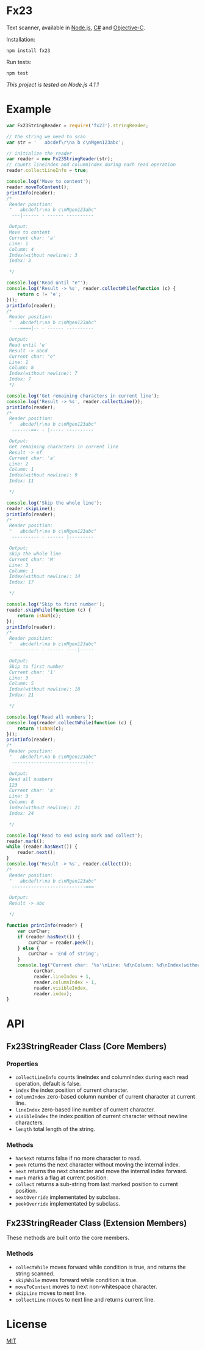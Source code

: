 # Fx23
Text scanner, available in [Node.js](https://github.com/mgenware/fx23-node), [C#](https://github.com/mgenware/fx23-csharp) and [Objective-C](https://github.com/mgenware/fx23-objc).

Installation:
```
npm install fx23
```

Run tests:
```
npm test
```
*This project is tested on Node.js 4.1.1*

# Example
```javascript
var Fx23StringReader = require('fx23').stringReader;

// the string we need to scan
var str = '   abcdef\r\na b c\nMgen123abc';

// initialize the reader
var reader = new Fx23StringReader(str);
// counts lineIndex and columnIndex during each read operation
reader.collectLineInfo = true;

console.log('Move to content');
reader.moveToContent();
printInfo(reader);
/*
 Reader position:
 "   abcdef\r\na b c\nMgen123abc"
  ---|------ - ------ ----------

 Output:
 Move to content
 Current char: 'a'
 Line: 1
 Column: 4
 Index(without newline): 3
 Index: 3

 */

console.log('Read until "e"');
console.log('Result -> %s', reader.collectWhile(function (c) {
    return c != 'e';
}));
printInfo(reader);
/*
 Reader position:
 "   abcdef\r\na b c\nMgen123abc"
  ---====|-- - ------ ----------

 Output:
 Read until 'e'
 Result -> abcd
 Current char: "e"
 Line: 1
 Column: 8
 Index(without newline): 7
 Index: 7
 */

console.log('Get remaining characters in current line');
console.log('Result -> %s', reader.collectLine());
printInfo(reader);
/*
 Reader position:
 "   abcdef\r\na b c\nMgen123abc"
  -------==- - |----- ----------

 Output:
 Get remaining characters in current line
 Result -> ef
 Current char: 'a'
 Line: 2
 Column: 1
 Index(without newline): 9
 Index: 11

 */

console.log('Skip the whole line');
reader.skipLine();
printInfo(reader);
/*
 Reader position:
 "   abcdef\r\na b c\nMgen123abc"
  ---------- - ------ |---------

 Output:
 Skip the whole line
 Current char: 'M'
 Line: 3
 Column: 1
 Index(without newline): 14
 Index: 17

 */

console.log('Skip to first number');
reader.skipWhile(function (c) {
    return isNaN(c);
});
printInfo(reader);
/*
 Reader position:
 "   abcdef\r\na b c\nMgen123abc"
  ---------- - ------ ----|-----

 Output:
 Skip to first number
 Current char: '1'
 Line: 3
 Column: 5
 Index(without newline): 18
 Index: 21

 */

console.log('Read all numbers');
console.log(reader.collectWhile(function (c) {
    return !isNaN(c);
}));
printInfo(reader);
/*
 Reader position:
 "   abcdef\r\na b c\nMgen123abc"
  ---------------------------|--

 Output:
 Read all numbers
 123
 Current char: 'a'
 Line: 3
 Column: 8
 Index(without newline): 21
 Index: 24

 */

console.log('Read to end using mark and collect');
reader.mark();
while (reader.hasNext()) {
    reader.next();
}
console.log('Result -> %s', reader.collect());
/*
 Reader position:
 "   abcdef\r\na b c\nMgen123abc"
  ---------------------------===

 Output:
 Result -> abc

 */

function printInfo(reader) {
    var curChar;
    if (reader.hasNext()) {
        curChar = reader.peek();
    } else {
        curChar = 'End of string';
    }
    console.log("Current char: '%s'\nLine: %d\nColumn: %d\nIndex(without newline): %d\nIndex: %d\n",
          curChar,
          reader.lineIndex + 1,
          reader.columnIndex + 1,
          reader.visibleIndex,
          reader.index);
}
```


# API
## Fx23StringReader Class (Core Members)
### Properties
* `collectLineInfo` counts lineIndex and columnIndex during each read operation, default is false.
* `index` the index position of current character.
* `columnIndex` zero-based column number of current character at current line.
* `lineIndex` zero-based line number of current character.
* `visibleIndex` the index position of current character without newline characters.
* `length` total length of the string.

### Methods
* `hasNext` returns false if no more character to read.
* `peek` returns the next character without moving the internal index.
* `next` returns the next character and move the internal index forward.
* `mark` marks a flag at current position.
* `collect` returns a sub-string from last marked position to current position.
* `nextOverride` implementated by subclass.
* `peekOverride` implementated by subclass.

## Fx23StringReader Class (Extension Members)
These methods are built onto the core members.
### Methods
* `collectWhile` moves forward while condition is true, and returns the string scanned.
* `skipWhile` moves forward while condition is true.
* `moveToContent` moves to next non-whitespace character.
* `skipLine` moves to next line.
* `collectLine` moves to next line and returns current line.


# License
[MIT](LICENSE)
